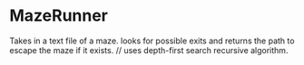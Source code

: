 # MazeRunner

Takes in a text file of a maze. looks for possible exits and returns
the path to escape the maze if it exists.
// uses depth-first search recursive algorithm.
